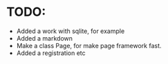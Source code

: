 TODO:
===================

- Added a work with sqlite, for example
- Added a markdown
- Make a class Page, for make page framework fast.
- Added a registration etc
